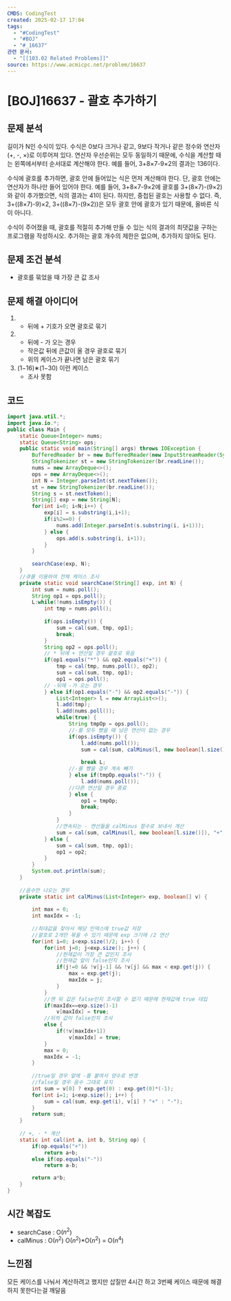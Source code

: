 ```yaml
---
CMDS: CodingTest
created: 2025-02-17 17:04
tags:
  - "#CodingTest"
  - "#BOJ"
  - "#_16637"
관련 문서:
  - "[[103.02 Related Problems]]"
source: https://www.acmicpc.net/problem/16637
---
```

# \[BOJ\]16637 - 괄호 추가하기

## 문제 분석
길이가 N인 수식이 있다. 수식은 0보다 크거나 같고, 9보다 작거나 같은 정수와 연산자(+, -, ×)로 이루어져 있다. 연산자 우선순위는 모두 동일하기 때문에, 수식을 계산할 때는 왼쪽에서부터 순서대로 계산해야 한다. 예를 들어, 3+8×7-9×2의 결과는 136이다.

수식에 괄호를 추가하면, 괄호 안에 들어있는 식은 먼저 계산해야 한다. 단, 괄호 안에는 연산자가 하나만 들어 있어야 한다. 예를 들어, 3+8×7-9×2에 괄호를 3+(8×7)-(9×2)와 같이 추가했으면, 식의 결과는 41이 된다. 하지만, 중첩된 괄호는 사용할 수 없다. 즉, 3+((8×7)-9)×2, 3+((8×7)-(9×2))은 모두 괄호 안에 괄호가 있기 때문에, 올바른 식이 아니다.

수식이 주어졌을 때, 괄호를 적절히 추가해 만들 수 있는 식의 결과의 최댓값을 구하는 프로그램을 작성하시오. 추가하는 괄호 개수의 제한은 없으며, 추가하지 않아도 된다.

## 문제 조건 분석

- 괄호를 묶었을 때 가장 큰 값 조사
## 문제 해결 아이디어

1. * 뒤에 + 기호가 오면 괄호로 묶기
2. - 뒤에 - 가 오는 경우
    - 작은값 뒤에 큰값이 올 경우 괄호로 묶기
    - 위의 케이스가 끝나면 남은 괄호 묶기
3. (1−16)∗(1−30) 이런 케이스
    - 조사 못함
## 코드
```java
import java.util.*;
import java.io.*;
public class Main {
	static Queue<Integer> nums;
	static Queue<String> ops;
	public static void main(String[] args) throws IOException {
		BufferedReader br = new BufferedReader(new InputStreamReader(System.in));
		StringTokenizer st = new StringTokenizer(br.readLine());
		nums = new ArrayDeque<>();
		ops = new ArrayDeque<>();
		int N = Integer.parseInt(st.nextToken());
		st = new StringTokenizer(br.readLine());
		String s = st.nextToken();
		String[] exp = new String[N];
		for(int i=0; i<N;i++) {
			exp[i] = s.substring(i,i+1);
			if(i%2==0) {
				nums.add(Integer.parseInt(s.substring(i, i+1)));
			} else {
				ops.add(s.substring(i, i+1));
			}
		}
		
		searchCase(exp, N);
	}
	//큐를 이용하여 전체 케이스 조사
	private static void searchCase(String[] exp, int N) {
		int sum = nums.poll();
		String op1 = ops.poll();
		L:while(!nums.isEmpty()) {
			int tmp = nums.poll();
			
			if(ops.isEmpty()) {
				sum = cal(sum, tmp, op1);
				break;
			}
			String op2 = ops.poll();
			// * 뒤에 + 연산일 경우 괄호로 묶음
			if(op1.equals("*") && op2.equals("+")) {
				tmp = cal(tmp, nums.poll(), op2);
				sum = cal(sum, tmp, op1);
				op1 = ops.poll();
			// -뒤에 -가 오는 경우
			} else if(op1.equals("-") && op2.equals("-")) {
				List<Integer> l = new ArrayList<>();
				l.add(tmp);
				l.add(nums.poll());
				while(true) {
					String tmpOp = ops.poll();
					//-를 모두 뺐을 때 남은 연산이 없는 경우
					if(ops.isEmpty()) {
						l.add(nums.poll());
						sum = cal(sum, calMinus(l, new boolean[l.size()]), "+");
						
						break L;
					//-를 뺐을 경우 계속 빼기
					} else if(tmpOp.equals("-")) {
						l.add(nums.poll());
					//다른 연산일 경우 종료
					} else {
						op1 = tmpOp;
						break;
					}
				}
				//연속되는 - 연산들을 calMinus 함수로 보내서 계산
				sum = cal(sum, calMinus(l, new boolean[l.size()]), "+");
			} else {
				sum = cal(sum, tmp, op1);
				op1 = op2;
			}
		}
		System.out.println(sum);
	}
	
	//음수만 나오는 경우
	private static int calMinus(List<Integer> exp, boolean[] v) {
		
		int max = 0;
		int maxIdx = -1;
		
		//최대값을 찾아서 해당 인덱스에 true값 저장
		//괄호로 2개만 묶을 수 있기 때문에 exp 크기에 /2 연산
		for(int i=0; i<exp.size()/2; i++) {
			for(int j=0; j<exp.size(); j++) {
				//현재값이 가장 큰 값인지 조사
				//현재값 앞이 false인지 조사
				if(j!=0 && !v[j-1] && !v[j] && max < exp.get(j)) {
					max = exp.get(j);
					maxIdx = j;
				}
			}
			//맨 뒤 값은 false인지 조사할 수 없기 때문에 현재값에 true 대입
			if(maxIdx==exp.size()-1)
				v[maxIdx] = true;
			//뒤의 값이 false인지 조사
			else {
				if(!v[maxIdx+1])
					v[maxIdx] = true;
			}
			max = 0;
			maxIdx = -1;
		}
		
		//true일 경우 앞에 -를 붙여서 양수로 변경
		//false일 경우 음수 그대로 유지
		int sum = v[0] ? exp.get(0) : exp.get(0)*(-1);
		for(int i=1; i<exp.size(); i++) {
			sum = cal(sum, exp.get(i), v[i] ? "+" : "-");
		}
		return sum;
	}
	
	// +, - * 계산
	static int cal(int a, int b, String op) {
		if(op.equals("+"))
			return a+b;
		else if(op.equals("-"))
			return a-b;

		return a*b;
	}
}

```

## 시간 복잡도

- searchCase : O($n^2$)
- calMinus : O($n^2$)
O($n^2$)\*O($n^2$) = O($n^4$)
## 느낀점
모든 케이스를 나눠서 계산하려고 했지만 삽질만 4시간 하고 3번째 케이스 때문에 해결하지 못한다는걸 깨달음